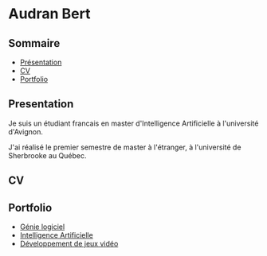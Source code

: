 
# Audran Bert

## Sommaire

- [Présentation](##Presentation)
- [CV](##cv)
- [Portfolio](##portfolio)

## Presentation

Je suis un étudiant francais en master d'Intelligence Artificielle à l'université d'Avignon.

J'ai réalisé le premier semestre de master à l'étranger, à l'université de Sherbrooke au Québec.

## CV

## Portfolio

- [Génie logiciel]()
- [Intelligence Artificielle]()
- [Développement de jeux vidéo](gameDev.md)
